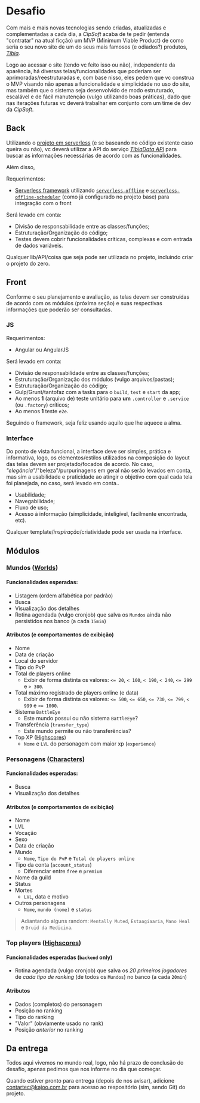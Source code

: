 # Desafio

Com mais e mais novas tecnologias sendo criadas, atualizadas e complementadas a cada dia, a _CipSoft_ acaba de te pedir (entenda "contratar" na atual ficção) um MVP (Minimum Viable Product) de como seria o seu novo site de um do seus mais famosos (e odiados?) produtos, [_Tibia_](tibia.com).

Logo ao acessar o site (tendo vc feito isso ou não), independente da aparência, há diversas telas/funcionalidades que poderiam ser aprimoradas/reestruturadas e, com base nisso, eles pedem que vc construa o MVP visando não apenas a funcionalidade e simplicidade no uso do site, mas também que o sistema seja desenvolvido de modo estruturado, escalável e de fácil manutenção (vulgo utilizando boas práticas), dado que nas iterações futuras vc deverá trabalhar em conjunto com um time de dev da _CipSoft_.

## Back

Utilizando o [projeto em serverless](https://github.com/contartec/pseudo-serverless) (e se baseando no código existente caso queira ou não), vc deverá utilizar a API do serviço [_TibiaData API_](https://tibiadata.com/) para buscar as informações necessárias de acordo com as funcionalidades.

Além disso,

Requerimentos:

- [Serverless framework](https://serverless.com) utilizando [`serverless-offline`](https://www.npmjs.com/package/serverless-offline) e [`serverless-offline-scheduler`](https://www.npmjs.com/package/serverless-offline-scheduler) (como já configurado no projeto base) para integração com o front

Será levado em conta:

- Divisão de responsabilidade entre as classes/funções;
- Estruturação/Organização do código;
- Testes devem cobrir funcionalidades críticas, complexas e com entrada de dados variáveis.

Qualquer lib/API/coisa que seja pode ser utilizada no projeto, incluindo criar o projeto do zero. 

## Front

Conforme o seu planejamento e avaliação, as telas devem ser construídas de acordo com os módulos (próxima seção) e suas respectivas informações que poderão ser consultadas.

### JS

Requerimentos:

- Angular ou AngularJS

Será levado em conta:

- Divisão de responsabilidade entre as classes/funções;
- Estruturação/Organização dos módulos (vulgo arquivos/pastas);
- Estruturação/Organização do código;
- Gulp/Grunt/tantofaz com a tasks para o `build`, `test` e `start` da app;
- Ao menos **1** (arquivo de) teste unitário para **um** `.controller` e `.service` (ou `.factory`) críticos;
- Ao menos **1** teste `e2e`.

Seguindo o framework, seja feliz usando aquilo que lhe aquece a alma.

### Interface

Do ponto de vista funcional, a interface deve ser simples, prática e informativa, logo, os elementos/estilos utilizados na composição do layout das telas devem ser projetado/focados de acordo. No caso, _"elegância"_/"beleza"/purpurinagens em geral não serão levados em conta, mas sim a usabilidade e praticidade ao atingir o objetivo com qual cada tela foi planejada, no caso, será levado em conta..

- Usabilidade;
- Navegabilidade;
- Fluxo de uso;
- Acesso à informação (simplicidade, inteligível, facilmente encontrada, etc).

Qualquer template/_inspiração_/criatividade pode ser usada na interface.

## Módulos

### Mundos ([Worlds](https://www.tibia.com/community/?subtopic=worlds))

#### Funcionalidades esperadas:

- Listagem (ordem alfabética por padrão)
- Busca
- Visualização dos detalhes
- Rotina agendada (vulgo cronjob) que salva os `Mundos` ainda não persistidos nos banco (a cada `15min`)

#### Atributos (e comportamentos de exibição)

- Nome
- Data de criação
- Local do servidor
- Tipo do PvP
- Total de players online
  * Exibir de forma distinta os valores: `<= 20`, `< 100`, `< 190`, `< 240`, `<= 299` e `> 300`.
- Total máximo registrado de players online (e data)
  * Exibir de forma distinta os valores: `<= 500`, `<= 650`, `<= 730`, `<= 799`, `< 999` e `>= 1000`.
- Sistema `BattleEye`
  * Este mundo possui ou não sistema `BattleEye`?
- Transferência (`transfer_type`)
  * Este mundo permite ou não transferências?
- Top XP ([Highscores](https://www.tibia.com/community/?subtopic=highscores))
  * `Nome` e `LVL` do personagem com maior xp (`experience`)


### Personagens ([Characters](https://www.tibia.com/community/?subtopic=characters))

#### Funcionalidades esperadas:

- Busca
- Visualização dos detalhes

#### Atributos (e comportamentos de exibição)

- Nome
- LVL
- Vocação
- Sexo
- Data de criação
- Mundo
  * `Nome`, `Tipo do PvP` e `Total de players online`
- Tipo da conta (`account_status`)
  * Diferenciar entre `free` e `premium`
- Nome da guild
- Status
- Mortes
  * `LVL`, data e motivo
- Outros personagens
  * `Nome`, `mundo (nome)` e `status`

> Adiantando alguns random: `Mentally Muted`, `Estaagiaaria`, `Mano Heal` e `Druid da Medicina`.


### Top players ([Highscores](https://www.tibia.com/community/?subtopic=highscores))

#### Funcionalidades esperadas (`backend` only)

- Rotina agendada (vulgo cronjob) que salva os _20 primeiros jogadores_ de _cada tipo de ranking_ (de todos os `Mundos`) no banco (a cada `20min`)

#### Atributos

- Dados (completos) do personagem
- Posição no ranking
- Tipo do ranking
- "Valor" (obviamente usado no rank)
- Posição _anterior_ no ranking


## Da entrega

Todos aqui vivemos no mundo real, logo, não há prazo de conclusão do desafio, apenas pedimos que nos informe no dia que começar.

Quando estiver pronto para entrega (depois de nos avisar), adicione contartec@kajoo.com.br para acesso ao respositório (sim, sendo Git) do projeto.
